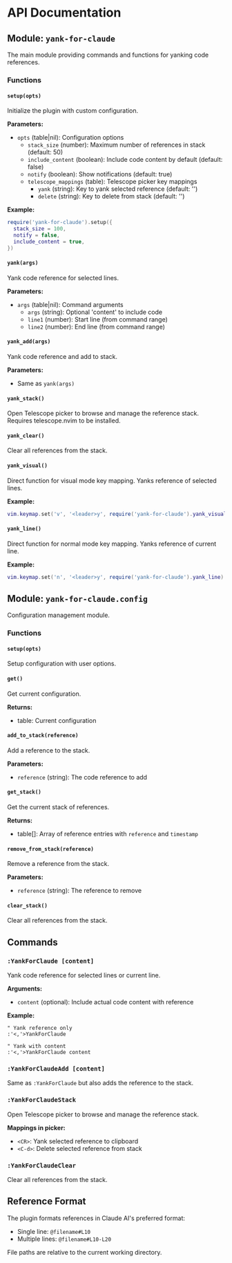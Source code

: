# API Documentation

## Module: `yank-for-claude`

The main module providing commands and functions for yanking code references.

### Functions

#### `setup(opts)`

Initialize the plugin with custom configuration.

**Parameters:**

- `opts` (table|nil): Configuration options
  - `stack_size` (number): Maximum number of references in stack (default: 50)
  - `include_content` (boolean): Include code content by default (default: false)
  - `notify` (boolean): Show notifications (default: true)
  - `telescope_mappings` (table): Telescope picker key mappings
    - `yank` (string): Key to yank selected reference (default: '<CR>')
    - `delete` (string): Key to delete from stack (default: '<C-d>')

**Example:**

```lua
require('yank-for-claude').setup({
  stack_size = 100,
  notify = false,
  include_content = true,
})
```

#### `yank(args)`

Yank code reference for selected lines.

**Parameters:**

- `args` (table|nil): Command arguments
  - `args` (string): Optional 'content' to include code
  - `line1` (number): Start line (from command range)
  - `line2` (number): End line (from command range)

#### `yank_add(args)`

Yank code reference and add to stack.

**Parameters:**

- Same as `yank(args)`

#### `yank_stack()`

Open Telescope picker to browse and manage the reference stack.
Requires telescope.nvim to be installed.

#### `yank_clear()`

Clear all references from the stack.

#### `yank_visual()`

Direct function for visual mode key mapping. Yanks reference of selected lines.

**Example:**

```lua
vim.keymap.set('v', '<leader>y', require('yank-for-claude').yank_visual)
```

#### `yank_line()`

Direct function for normal mode key mapping. Yanks reference of current line.

**Example:**

```lua
vim.keymap.set('n', '<leader>y', require('yank-for-claude').yank_line)
```

## Module: `yank-for-claude.config`

Configuration management module.

### Functions

#### `setup(opts)`

Setup configuration with user options.

#### `get()`

Get current configuration.

**Returns:**

- table: Current configuration

#### `add_to_stack(reference)`

Add a reference to the stack.

**Parameters:**

- `reference` (string): The code reference to add

#### `get_stack()`

Get the current stack of references.

**Returns:**

- table[]: Array of reference entries with `reference` and `timestamp`

#### `remove_from_stack(reference)`

Remove a reference from the stack.

**Parameters:**

- `reference` (string): The reference to remove

#### `clear_stack()`

Clear all references from the stack.

## Commands

### `:YankForClaude [content]`

Yank code reference for selected lines or current line.

**Arguments:**

- `content` (optional): Include actual code content with reference

**Example:**

```vim
" Yank reference only
:'<,'>YankForClaude

" Yank with content
:'<,'>YankForClaude content
```

### `:YankForClaudeAdd [content]`

Same as `:YankForClaude` but also adds the reference to the stack.

### `:YankForClaudeStack`

Open Telescope picker to browse and manage the reference stack.

**Mappings in picker:**

- `<CR>`: Yank selected reference to clipboard
- `<C-d>`: Delete selected reference from stack

### `:YankForClaudeClear`

Clear all references from the stack.

## Reference Format

The plugin formats references in Claude AI's preferred format:

- Single line: `@filename#L10`
- Multiple lines: `@filename#L10-L20`

File paths are relative to the current working directory.
